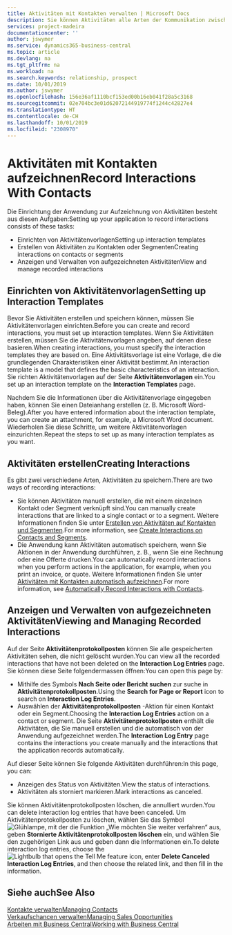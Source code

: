 ```yaml
---
title: Aktivitäten mit Kontakten verwalten | Microsoft Docs
description: Sie können Aktivitäten alle Arten der Kommunikation zwischen Ihrem Unternehmen und Ihren Kontakten aufzeichnen, uum Beispiel Briefe, Fax, E-Mail, Telefon, Besprechungen usw.
services: project-madeira
documentationcenter: ''
author: jswymer
ms.service: dynamics365-business-central
ms.topic: article
ms.devlang: na
ms.tgt_pltfrm: na
ms.workload: na
ms.search.keywords: relationship, prospect
ms.date: 10/01/2019
ms.author: jswymer
ms.openlocfilehash: 156e36af1110bcf153ed00b16eb041f28a5c3168
ms.sourcegitcommit: 02e704bc3e01d62072144919774f1244c42827e4
ms.translationtype: HT
ms.contentlocale: de-CH
ms.lasthandoff: 10/01/2019
ms.locfileid: "2308970"
---
```

# <a name="record-interactions-with-contacts"></a><span data-ttu-id="da8f7-103">Aktivitäten mit Kontakten aufzeichnen</span><span class="sxs-lookup"><span data-stu-id="da8f7-103">Record Interactions With Contacts</span></span>
<span data-ttu-id="da8f7-104">Die Einrichtung der Anwendung zur Aufzeichnung von Aktivitäten besteht aus diesen Aufgaben:</span><span class="sxs-lookup"><span data-stu-id="da8f7-104">Setting up your application to record interactions consists of these tasks:</span></span>

* <span data-ttu-id="da8f7-105">Einrichten von Aktivitätenvorlagen</span><span class="sxs-lookup"><span data-stu-id="da8f7-105">Setting up interaction templates</span></span>  
* <span data-ttu-id="da8f7-106">Erstellen von Aktivitäten zu Kontakten oder Segmenten</span><span class="sxs-lookup"><span data-stu-id="da8f7-106">Creating interactions on contacts or segments</span></span>  
* <span data-ttu-id="da8f7-107">Anzeigen und Verwalten von aufgezeichneten Aktivitäten</span><span class="sxs-lookup"><span data-stu-id="da8f7-107">View and manage recorded interactions</span></span>  

##  <a name="setting-up-interaction-templates"></a><span data-ttu-id="da8f7-108">Einrichten von Aktivitätenvorlagen</span><span class="sxs-lookup"><span data-stu-id="da8f7-108">Setting up Interaction Templates</span></span>
<span data-ttu-id="da8f7-109">Bevor Sie Aktivitäten erstellen und speichern können, müssen Sie Aktivitätenvorlagen einrichten.</span><span class="sxs-lookup"><span data-stu-id="da8f7-109">Before you can create and record interactions, you must set up interaction templates.</span></span> <span data-ttu-id="da8f7-110">Wenn Sie Aktivitäten erstellen, müssen Sie die Aktivitätenvorlagen angeben, auf denen diese basieren.</span><span class="sxs-lookup"><span data-stu-id="da8f7-110">When creating interactions, you must specify the interaction templates they are based on.</span></span> <span data-ttu-id="da8f7-111">Eine Aktivitätsvorlage ist eine Vorlage, die die grundlegenden Charakteristiken einer Aktivität bestimmt.</span><span class="sxs-lookup"><span data-stu-id="da8f7-111">An interaction template is a model that defines the basic characteristics of an interaction.</span></span>
<span data-ttu-id="da8f7-112">Sie richten Aktivitätenvorlagen auf der Seite **Aktivitätenvorlagen** ein.</span><span class="sxs-lookup"><span data-stu-id="da8f7-112">You set up an interaction template on the **Interaction Templates** page.</span></span>

<span data-ttu-id="da8f7-113">Nachdem Sie die Informationen über die Aktivitätenvorlage eingegeben haben, können Sie einen Dateianhang erstellen (z. B. Microsoft Word-Beleg).</span><span class="sxs-lookup"><span data-stu-id="da8f7-113">After you have entered information about the interaction template, you can create an attachment, for example, a Microsoft Word document.</span></span> <span data-ttu-id="da8f7-114">Wiederholen Sie diese Schritte, um weitere Aktivitätenvorlagen einzurichten.</span><span class="sxs-lookup"><span data-stu-id="da8f7-114">Repeat the steps to set up as many interaction templates as you want.</span></span>  

## <a name="creating-interactions"></a><span data-ttu-id="da8f7-115">Aktivitäten erstellen</span><span class="sxs-lookup"><span data-stu-id="da8f7-115">Creating Interactions</span></span>
<span data-ttu-id="da8f7-116">Es gibt zwei verschiedene Arten, Aktivitäten zu speichern.</span><span class="sxs-lookup"><span data-stu-id="da8f7-116">There are two ways of recording interactions:</span></span>

* <span data-ttu-id="da8f7-117">Sie können Aktivitäten manuell erstellen, die mit einem einzelnen Kontakt oder Segment verknüpft sind.</span><span class="sxs-lookup"><span data-stu-id="da8f7-117">You can manually create interactions that are linked to a single contact or to a segment.</span></span> <span data-ttu-id="da8f7-118">Weitere Informationen finden Sie unter [Erstellen von Aktivitäten auf Kontakten und Segmenten](marketing-how-create-interactions.md).</span><span class="sxs-lookup"><span data-stu-id="da8f7-118">For more information, see [Create Interactions on Contacts and Segments](marketing-how-create-interactions.md).</span></span>  
* <span data-ttu-id="da8f7-119">Die Anwendung kann Aktivitäten automatisch speichern, wenn Sie Aktionen in der Anwendung durchführen, z. B., wenn Sie eine Rechnung oder eine Offerte drucken.</span><span class="sxs-lookup"><span data-stu-id="da8f7-119">You can automatically record interactions when you perform actions in the application, for example, when you print an invoice, or quote.</span></span> <span data-ttu-id="da8f7-120">Weitere Informationen finden Sie unter [Aktivitäten mit Kontakten automatisch aufzeichnen](marketing-auto-record-interactions.md).</span><span class="sxs-lookup"><span data-stu-id="da8f7-120">For more information, see [Automatically Record Interactions with Contacts](marketing-auto-record-interactions.md).</span></span>

## <a name="viewing-and-managing-recorded-interactions"></a><span data-ttu-id="da8f7-121">Anzeigen und Verwalten von aufgezeichneten Aktivitäten</span><span class="sxs-lookup"><span data-stu-id="da8f7-121">Viewing and Managing Recorded Interactions</span></span>
<span data-ttu-id="da8f7-122">Auf der Seite **Aktivitätenprotokollposten** können Sie alle gespeicherten Aktivitäten sehen, die nicht gelöscht wurden.</span><span class="sxs-lookup"><span data-stu-id="da8f7-122">You can view all the recorded interactions that have not been deleted on the **Interaction Log Entries** page.</span></span> <span data-ttu-id="da8f7-123">Sie können diese Seite folgendermassen öffnen:</span><span class="sxs-lookup"><span data-stu-id="da8f7-123">You can open this page by:</span></span>

* <span data-ttu-id="da8f7-124">Mithilfe des Symbols **Nach Seite oder Bericht suchen** zur suche in **Aktivitätenprotokollposten**.</span><span class="sxs-lookup"><span data-stu-id="da8f7-124">Using the **Search for Page or Report** icon to search on **Interaction Log Entries**.</span></span>
* <span data-ttu-id="da8f7-125">Auswählen der **Aktivitätenprotokollposten** -Aktion für einen Kontakt oder ein Segment.</span><span class="sxs-lookup"><span data-stu-id="da8f7-125">Choosing the **Interaction Log Entries** action on a contact or segment.</span></span>
  <span data-ttu-id="da8f7-126">Die Seite **Aktivitätenprotokollposten** enthält die Aktivitäten, die Sie manuell erstellen und die automatisch von der Anwendung aufgezeichnet werden.</span><span class="sxs-lookup"><span data-stu-id="da8f7-126">The **Interaction Log Entry** page contains the interactions you create manually and the interactions that the application records automatically.</span></span>

<span data-ttu-id="da8f7-127">Auf dieser Seite können Sie folgende Aktivitäten durchführen:</span><span class="sxs-lookup"><span data-stu-id="da8f7-127">In this page, you can:</span></span>

* <span data-ttu-id="da8f7-128">Anzeigen des Status von Aktivitäten.</span><span class="sxs-lookup"><span data-stu-id="da8f7-128">View the status of interactions.</span></span>
* <span data-ttu-id="da8f7-129">Aktivitäten als storniert markieren.</span><span class="sxs-lookup"><span data-stu-id="da8f7-129">Mark interactions as canceled.</span></span>

<span data-ttu-id="da8f7-130">Sie können Aktivitätenprotokollposten löschen, die annulliert wurden.</span><span class="sxs-lookup"><span data-stu-id="da8f7-130">You can delete interaction log entries that have been canceled.</span></span> <span data-ttu-id="da8f7-131">Um Aktivitätenprotokollposten zu löschen, wählen Sie das Symbol ![Glühlampe, mit der die Funktion „Wie möchten Sie weiter verfahren“](media/ui-search/search_small.png "Glühlampe, mit der die Funktion „Wie möchten Sie weiter verfahren") aus, geben **Stornierte Aktivitätenprotokollposten löschen** ein, und wählen Sie den zugehörigen Link aus und geben dann die Informationen ein.</span><span class="sxs-lookup"><span data-stu-id="da8f7-131">To delete interaction log entries, choose the ![Lightbulb that opens the Tell Me feature](media/ui-search/search_small.png "Tell me what you want to do") icon, enter **Delete Canceled Interaction Log Entries**, and then choose the related link, and then fill in the information.</span></span>

## <a name="see-also"></a><span data-ttu-id="da8f7-132">Siehe auch</span><span class="sxs-lookup"><span data-stu-id="da8f7-132">See Also</span></span>
[<span data-ttu-id="da8f7-133">Kontakte verwalten</span><span class="sxs-lookup"><span data-stu-id="da8f7-133">Managing Contacts</span></span>](marketing-contacts.md)  
[<span data-ttu-id="da8f7-134">Verkaufschancen verwalten</span><span class="sxs-lookup"><span data-stu-id="da8f7-134">Managing Sales Opportunities</span></span>](marketing-manage-sales-opportunities.md)  
[<span data-ttu-id="da8f7-135">Arbeiten mit  Business Central</span><span class="sxs-lookup"><span data-stu-id="da8f7-135">Working with Business Central</span></span>](ui-work-product.md)  

